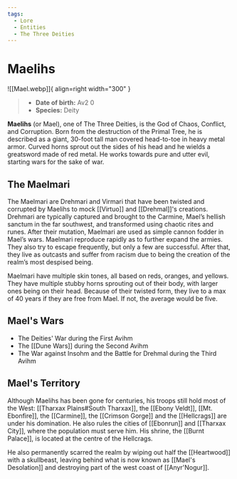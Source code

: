 ```yaml
---
tags:
  - Lore
  - Entities
  - The Three Deities
---
```


# Maelihs

![[Mael.webp]]{ align=right width="300" }

> - **Date of birth:** Av2 0
> - **Species:** Deity

**Maelihs** (or Mael), one of The Three Deities, is the God of Chaos, Conflict, and Corruption. Born from the destruction of the Primal Tree, he is described as a giant, 30-foot tall man covered head-to-toe in heavy metal armor. Curved horns sprout out the sides of his head and he wields a greatsword made of red metal. He works towards pure and utter evil, starting wars for the sake of war.

## The Maelmari

The Maelmari are Drehmari and Virmari that have been twisted and corrupted by Maelihs to mock [[Virtuo]] and [[Drehmal]]'s creations. Drehmari are typically captured and brought to the Carmine, Mael’s hellish sanctum in the far southwest, and transformed using chaotic rites and runes. After their mutation, Maelmari are used as simple cannon fodder in Mael’s wars. Maelmari reproduce rapidly as to further expand the armies. They also try to escape frequently, but only a few are successful. After that, they live as outcasts and suffer from racism due to being the creation of the realm’s most despised being.

Maelmari have multiple skin tones, all based on reds, oranges, and yellows. They have multiple stubby horns sprouting out of their body, with larger ones being on their head. Because of their twisted form, they live to a max of 40 years if they are free from Mael. If not, the average would be five.

## Mael's Wars

- The Deities' War during the First Avihm
- The [[Dune Wars]] during the Second Avihm
- The War against Insohm and the Battle for Drehmal during the Third Avihm

## Mael's Territory

Although Maelihs has been gone for centuries, his troops still hold most of the West: [[Tharxax Plains#South Tharxax]], the [[Ebony Veldt]], [[Mt. Ebonfire]], the [[Carmine]], the [[Crimson Gorge]] and the [[Hellcrags]] are under his domination. He also rules the cities of [[Ebonrun]] and [[Tharxax City]], where the population must serve him. His shrine, the [[Burnt Palace]], is located at the centre of the Hellcrags.

He also permanently scarred the realm by wiping out half the [[Heartwood]] with a skullbeast, leaving behind what is now known as [[Mael's Desolation]] and destroying part of the west coast of [[Anyr'Nogur]].
